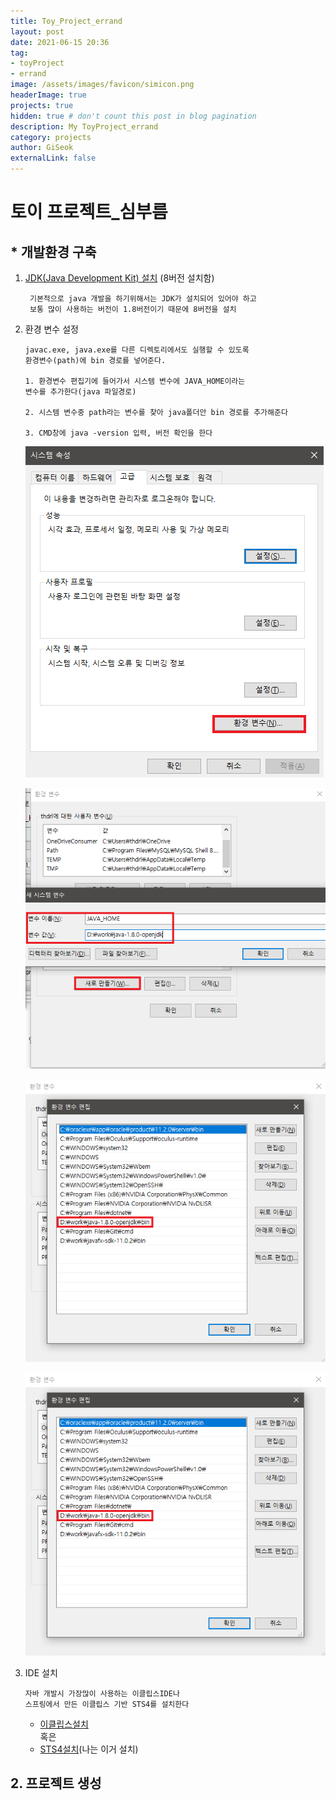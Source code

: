 ```yaml
---
title: Toy_Project_errand
layout: post
date: 2021-06-15 20:36
tag:
- toyProject
- errand
image: /assets/images/favicon/simicon.png
headerImage: true
projects: true
hidden: true # don't count this post in blog pagination
description: My ToyProject_errand 
category: projects
author: GiSeok
externalLink: false
---
```


# 토이 프로젝트_심부름

## * 개발환경 구축

1) [JDK(Java Development Kit) 설치](https://openjdk.java.net/) (8버전 설치함)  

    ```
     기본적으로 java 개발을 하기위해서는 JDK가 설치되어 있어야 하고
     보통 많이 사용하는 버전이 1.8버전이기 때문에 8버전을 설치
    ```


2) 환경 변수 설정
    ```
    javac.exe, java.exe를 다른 디렉토리에서도 실행할 수 있도록 
    환경변수(path)에 bin 경로를 넣어준다.

    1. 환경변수 편집기에 들어가서 시스템 변수에 JAVA_HOME이라는 
    변수를 추가한다(java 파일경로)

    2. 시스템 변수중 path라는 변수를 찾아 java폴더안 bin 경로를 추가해준다

    3. CMD창에 java -version 입력, 버전 확인을 한다
    ```


    ![환경변수 설정1](../assets/images/환경변수2.png)

    ![환경변수 설정2](../assets/images/환경변수4.png)

    ![환경변수 설정3](../assets/images/환경변수3.png)

    ![자바 확인](../assets/images/환경변수3.png)

3) IDE 설치

    ```
    자바 개발시 가장많이 사용하는 이클립스IDE나 
    스프링에서 만든 이클립스 기반 STS4를 설치한다
    ```

    * [이클립스설치](https://www.eclipse.org/downloads/)  
    혹은
    * [STS4설치](https://spring.io/tools)(나는 이거 설치)

## 2. 프로젝트 생성






